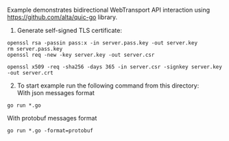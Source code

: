 Example demonstrates bidirectional WebTransport API interaction using https://github.com/alta/quic-go library.

1) Generate self-signed TLS certificate:
```openssl genrsa -des3 -passout pass:x -out server.pass.key 2048
openssl rsa -passin pass:x -in server.pass.key -out server.key
rm server.pass.key
openssl req -new -key server.key -out server.csr
```

```
openssl x509 -req -sha256 -days 365 -in server.csr -signkey server.key -out server.crt
```

2) To start example run the following command from this directory:  
With json messages format
```
go run *.go
```

With protobuf messages format
```
go run *.go -format=protobuf
```